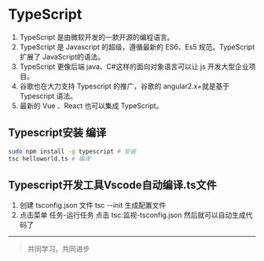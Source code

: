 # TypeScript

1. TypeScript 是由微软开发的一款开源的编程语言。
2. TypeScript 是 Javascript 的超级，遵循最新的 ES6、Es5 规范。TypeScript 扩展了 JavaScript的语法。
3. TypeScript 更像后端 java、C#这样的面向对象语言可以让 js 开发大型企业项目。
4. 谷歌也在大力支持 Typescript 的推广，谷歌的 angular2.x+就是基于 Typescript 语法。
5. 最新的 Vue 、React 也可以集成 TypeScript。

## Typescript安装 编译

```bash
sudo npm install -g typescript # 安装
tsc helloworld.ts # 编译
```

## Typescript开发工具Vscode自动编译.ts文件

1. 创建 tsconfig.json 文件 tsc --init 生成配置文件
2. 点击菜单 任务-运行任务 点击 tsc:监视-tsconfig.json 然后就可以自动生成代码了

___
> 共同学习，共同进步